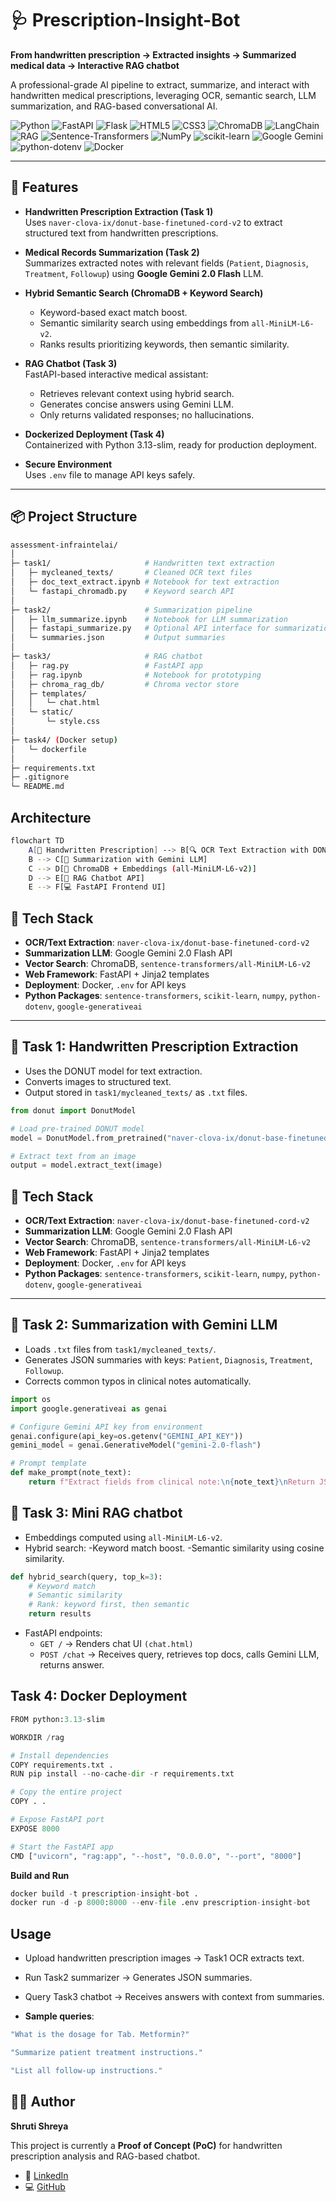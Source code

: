 # 🩺 Prescription-Insight-Bot

**From handwritten prescription → Extracted insights → Summarized medical data → Interactive RAG chatbot**

A professional-grade AI pipeline to extract, summarize, and interact with handwritten medical prescriptions, leveraging OCR, semantic search, LLM summarization, and RAG-based conversational AI.


![Python](https://img.shields.io/badge/Python-%2314354C.svg?style=for-the-badge&logo=python&logoColor=white)  ![FastAPI](https://img.shields.io/badge/FastAPI-%2300B3C4.svg?style=for-the-badge&logo=fastapi&logoColor=white)  ![Flask](https://img.shields.io/badge/Flask-%23000000.svg?style=for-the-badge&logo=flask&logoColor=white)  ![HTML5](https://img.shields.io/badge/HTML5-%23E34F26.svg?style=for-the-badge&logo=html5&logoColor=white)  ![CSS3](https://img.shields.io/badge/CSS3-%231572B6.svg?style=for-the-badge&logo=css3&logoColor=white)  ![ChromaDB](https://img.shields.io/badge/ChromaDB-%23FF5733.svg?style=for-the-badge&logoColor=white)  ![LangChain](https://img.shields.io/badge/LangChain-%2300FFAA.svg?style=for-the-badge&logoColor=white)  ![RAG](https://img.shields.io/badge/RAG-%23FF6600.svg?style=for-the-badge&logoColor=white)  ![Sentence-Transformers](https://img.shields.io/badge/Sentence--Transformers-%230000FF.svg?style=for-the-badge&logoColor=white)  ![NumPy](https://img.shields.io/badge/NumPy-%23013243.svg?style=for-the-badge&logo=numpy&logoColor=white)  ![scikit-learn](https://img.shields.io/badge/scikit--learn-%23F7931E.svg?style=for-the-badge&logo=scikit-learn&logoColor=white)  ![Google Gemini](https://img.shields.io/badge/Google_Gemini-%23F4B400.svg?style=for-the-badge&logo=google&logoColor=white)  ![python-dotenv](https://img.shields.io/badge/python--dotenv-%23000000.svg?style=for-the-badge&logoColor=white)  ![Docker](https://img.shields.io/badge/Docker-%230db7ed.svg?style=for-the-badge&logo=docker&logoColor=white)  

---

## 🚀 Features

- **Handwritten Prescription Extraction (Task 1)**  
  Uses `naver-clova-ix/donut-base-finetuned-cord-v2` to extract structured text from handwritten prescriptions.  

- **Medical Records Summarization (Task 2)**  
  Summarizes extracted notes with relevant fields (`Patient`, `Diagnosis`, `Treatment`, `Followup`) using **Google Gemini 2.0 Flash** LLM.  

- **Hybrid Semantic Search (ChromaDB + Keyword Search)**  
  - Keyword-based exact match boost.  
  - Semantic similarity search using embeddings from `all-MiniLM-L6-v2`.  
  - Ranks results prioritizing keywords, then semantic similarity.

- **RAG Chatbot (Task 3)**  
  FastAPI-based interactive medical assistant:
  - Retrieves relevant context using hybrid search.  
  - Generates concise answers using Gemini LLM.  
  - Only returns validated responses; no hallucinations.

- **Dockerized Deployment (Task 4)**  
  Containerized with Python 3.13-slim, ready for production deployment.  

- **Secure Environment**  
  Uses `.env` file to manage API keys safely.

---

## 📦 Project Structure

```bash
assessment-infraintelai/
│
├─ task1/                     # Handwritten text extraction
│   ├─ mycleaned_texts/       # Cleaned OCR text files
│   ├─ doc_text_extract.ipynb # Notebook for text extraction
│   └─ fastapi_chromadb.py    # Keyword search API
│
├─ task2/                     # Summarization pipeline
│   ├─ llm_summarize.ipynb    # Notebook for LLM summarization
│   ├─ fastapi_summarize.py   # Optional API interface for summarization
│   └─ summaries.json         # Output summaries
│
├─ task3/                     # RAG chatbot
│   ├─ rag.py                 # FastAPI app
│   ├─ rag.ipynb              # Notebook for prototyping
│   ├─ chroma_rag_db/         # Chroma vector store
│   ├─ templates/
│   │   └─ chat.html
│   └─ static/
│       └─ style.css
│
├─ task4/ (Docker setup)
│   └─ dockerfile
│
├─ requirements.txt
├─ .gitignore
└─ README.md
```

## Architecture
```bash
flowchart TD
    A[📝 Handwritten Prescription] --> B[🔍 OCR Text Extraction with DONUT]
    B --> C[🧠 Summarization with Gemini LLM]
    C --> D[📂 ChromaDB + Embeddings (all-MiniLM-L6-v2)]
    D --> E[🤖 RAG Chatbot API]
    E --> F[💻 FastAPI Frontend UI]
```

## 🚀 Tech Stack

- **OCR/Text Extraction**: `naver-clova-ix/donut-base-finetuned-cord-v2`  
- **Summarization LLM**: Google Gemini 2.0 Flash API  
- **Vector Search**: ChromaDB, `sentence-transformers/all-MiniLM-L6-v2`  
- **Web Framework**: FastAPI + Jinja2 templates  
- **Deployment**: Docker, `.env` for API keys  
- **Python Packages**: `sentence-transformers`, `scikit-learn`, `numpy`, `python-dotenv`, `google-generativeai`  

---

## 📝 Task 1: Handwritten Prescription Extraction

- Uses the DONUT model for text extraction.  
- Converts images to structured text.  
- Output stored in `task1/mycleaned_texts/` as `.txt` files.

```python
from donut import DonutModel

# Load pre-trained DONUT model
model = DonutModel.from_pretrained("naver-clova-ix/donut-base-finetuned-cord-v2")

# Extract text from an image
output = model.extract_text(image)
```
## 🚀 Tech Stack

- **OCR/Text Extraction**: `naver-clova-ix/donut-base-finetuned-cord-v2`  
- **Summarization LLM**: Google Gemini 2.0 Flash API  
- **Vector Search**: ChromaDB, `sentence-transformers/all-MiniLM-L6-v2`  
- **Web Framework**: FastAPI + Jinja2 templates  
- **Deployment**: Docker, `.env` for API keys  
- **Python Packages**: `sentence-transformers`, `scikit-learn`, `numpy`, `python-dotenv`, `google-generativeai`  

---

## 📝 Task 2: Summarization with Gemini LLM

- Loads `.txt` files from `task1/mycleaned_texts/`.
- Generates JSON summaries with keys:  `Patient`, `Diagnosis`, `Treatment`, `Followup`.
- Corrects common typos in clinical notes automatically.

```python
import os
import google.generativeai as genai

# Configure Gemini API key from environment
genai.configure(api_key=os.getenv("GEMINI_API_KEY"))
gemini_model = genai.GenerativeModel("gemini-2.0-flash")

# Prompt template
def make_prompt(note_text):
    return f"Extract fields from clinical note:\n{note_text}\nReturn JSON."
```
## 📝 Task 3: Mini RAG chatbot

- Embeddings computed using `all-MiniLM-L6-v2`.
- Hybrid search:
  -Keyword match boost.
  -Semantic similarity using cosine similarity.

```python
def hybrid_search(query, top_k=3):
    # Keyword match
    # Semantic similarity
    # Rank: keyword first, then semantic
    return results
```

- FastAPI endpoints:
  - `GET /` → Renders chat UI `(chat.html)`
  - `POST /chat` → Receives query, retrieves top docs, calls Gemini LLM, returns answer.

## Task 4: Docker Deployment

```python
FROM python:3.13-slim

WORKDIR /rag

# Install dependencies
COPY requirements.txt .
RUN pip install --no-cache-dir -r requirements.txt

# Copy the entire project
COPY . .

# Expose FastAPI port
EXPOSE 8000

# Start the FastAPI app
CMD ["uvicorn", "rag:app", "--host", "0.0.0.0", "--port", "8000"]
```
**Build and Run**
```python
docker build -t prescription-insight-bot .
docker run -d -p 8000:8000 --env-file .env prescription-insight-bot
```
## Usage

- Upload handwritten prescription images → Task1 OCR extracts text.

- Run Task2 summarizer → Generates JSON summaries.

- Query Task3 chatbot → Receives answers with context from summaries.
- **Sample queries**:
```bash
"What is the dosage for Tab. Metformin?"

"Summarize patient treatment instructions."

"List all follow-up instructions."
```

## 🧑‍💻 Author

**Shruti Shreya**  

This project is currently a **Proof of Concept (PoC)** for handwritten prescription analysis and RAG-based chatbot.  

- 🔗 [LinkedIn](https://www.linkedin.com/in/shruti-shreya-893789265/)
- 💻 [GitHub](https://github.com/shruti-shreya01)  
